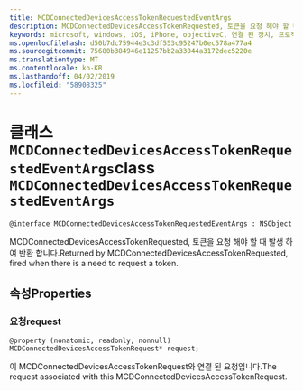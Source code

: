 ```yaml
---
title: MCDConnectedDevicesAccessTokenRequestedEventArgs
description: MCDConnectedDevicesAccessTokenRequested, 토큰을 요청 해야 할 때 발생 하 여 반환 합니다.
keywords: microsoft, windows, iOS, iPhone, objectiveC, 연결 된 장치, 프로젝트 로마
ms.openlocfilehash: d50b7dc75944e3c3df553c95247b0ec578a477a4
ms.sourcegitcommit: 75680b384946e11257bb2a33044a3172dec5220e
ms.translationtype: MT
ms.contentlocale: ko-KR
ms.lasthandoff: 04/02/2019
ms.locfileid: "58908325"
---
```

# <a name="class-mcdconnecteddevicesaccesstokenrequestedeventargs"></a><span data-ttu-id="05cd5-104">클래스 `MCDConnectedDevicesAccessTokenRequestedEventArgs`</span><span class="sxs-lookup"><span data-stu-id="05cd5-104">class `MCDConnectedDevicesAccessTokenRequestedEventArgs`</span></span> 

```
@interface MCDConnectedDevicesAccessTokenRequestedEventArgs : NSObject
```  

<span data-ttu-id="05cd5-105">MCDConnectedDevicesAccessTokenRequested, 토큰을 요청 해야 할 때 발생 하 여 반환 합니다.</span><span class="sxs-lookup"><span data-stu-id="05cd5-105">Returned by MCDConnectedDevicesAccessTokenRequested, fired when there is a need to request a token.</span></span> 

## <a name="properties"></a><span data-ttu-id="05cd5-106">속성</span><span class="sxs-lookup"><span data-stu-id="05cd5-106">Properties</span></span>

### <a name="request"></a><span data-ttu-id="05cd5-107">요청</span><span class="sxs-lookup"><span data-stu-id="05cd5-107">request</span></span>
`@property (nonatomic, readonly, nonnull) MCDConnectedDevicesAccessTokenRequest* request;`

<span data-ttu-id="05cd5-108">이 MCDConnectedDevicesAccessTokenRequest와 연결 된 요청입니다.</span><span class="sxs-lookup"><span data-stu-id="05cd5-108">The request associated with this MCDConnectedDevicesAccessTokenRequest.</span></span>